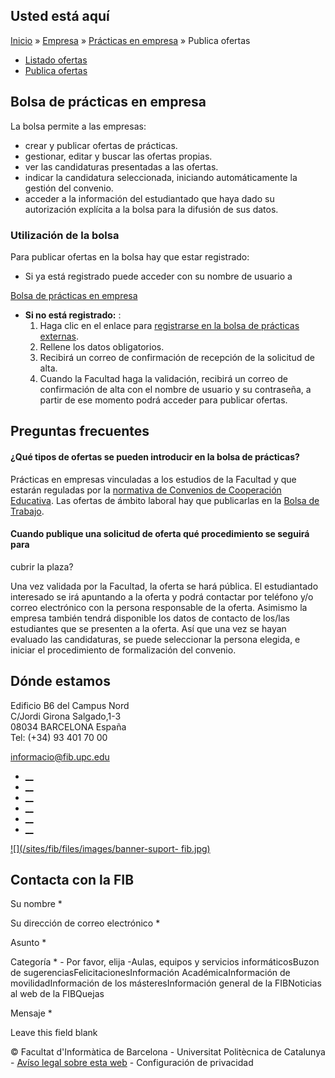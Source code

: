 ## Usted está aquí

[Inicio](/es) » [Empresa](/es/empresa) » [Prácticas en
empresa](/es/empresa/practicas-en-empresa) » Publica ofertas

  * [Listado ofertas](/es/empresa/practicas-en-empresa/listado-ofertas)
  * [Publica ofertas](/es/empresa/practicas-en-empresa/publica-ofertas)

## Bolsa de prácticas en empresa

La bolsa permite a las empresas:

  * crear y publicar ofertas de prácticas.
  * gestionar, editar y buscar las ofertas propias.
  * ver las candidaturas presentadas a las ofertas.
  * indicar la candidatura seleccionada, iniciando automáticamente la gestión del convenio.
  * acceder a la información del estudiantado que haya dado su autorización explícita a la bolsa para la difusión de sus datos.

### Utilización de la bolsa

Para publicar ofertas en la bolsa hay que estar registrado:

  * Si ya está registrado puede acceder con su nombre de usuario a 

[Bolsa de prácticas en empresa](https://borsapractiques.fib.upc.edu/)

  * **Si no está registrado:** : 
    1. Haga clic en el enlace para [registrarse en la bolsa de prácticas externas](https://borsapractiques.fib.upc.edu/ca/employer/add/company).
    2. Rellene los datos obligatorios.
    3. Recibirá un correo de confirmación de recepción de la solicitud de alta.
    4. Cuando la Facultad haga la validación, recibirá un correo de confirmación de alta con el nombre de usuario y su contraseña, a partir de ese momento podrá acceder para publicar ofertas.



## Preguntas frecuentes

#### ¿Qué tipos de ofertas se pueden introducir en la bolsa de prácticas?

Prácticas en empresas vinculadas a los estudios de la Facultad y que estarán
reguladas por la [normativa de Convenios de Cooperación
Educativa](/ca/empresa/practiques-en-empresa#InformacioEmpreses). Las ofertas
de ámbito laboral hay que publicarlas en la [Bolsa de
Trabajo](/ca/empresa/borsa-de-treball/publicar-ofertes).

#### Cuando publique una solicitud de oferta qué procedimiento se seguirá para
cubrir la plaza?

Una vez validada por la Facultad, la oferta se hará pública. El estudiantado
interesado se irá apuntando a la oferta y podrá contactar por teléfono y/o
correo electrónico con la persona responsable de la oferta. Asimismo la
empresa también tendrá disponible los datos de contacto de los/las estudiantes
que se presenten a la oferta. Así que una vez se hayan evaluado las
candidaturas, se puede seleccionar la persona elegida, e iniciar el
procedimiento de formalización del convenio.

## Dónde estamos

Edificio B6 del Campus Nord  
C/Jordi Girona Salgado,1-3  
08034 BARCELONA España  
Tel: (+34) 93 401 70 00

[informacio@fib.upc.edu](mailto:informacio@fib.upc.edu)

  * [__](/es/noticies/rss.rss)
  * [__](https://www.facebook.com/fib.upc)
  * [__](https://twitter.com/fib_upc)
  * [__](https://www.flickr.com/photos/fib-upc/albums)
  * [__](https://www.youtube.com/user/mediafib)
  * [__](https://www.instagram.com/fib.upc/)

[![](/sites/fib/files/images/banner-suport-
fib.jpg)](http://suport.fib.upc.edu)

## Contacta con la FIB

Su nombre *

Su dirección de correo electrónico *

Asunto *

Categoría * \- Por favor, elija -Aulas, equipos y servicios informáticosBuzon
de sugerenciasFelicitacionesInformación AcadémicaInformación de
movilidadInformación de los másteresInformación general de la FIBNoticias al
web de la FIBQuejas

Mensaje *

Leave this field blank

© Facultat d'Informàtica de Barcelona - Universitat Politècnica de Catalunya -
[Avíso legal sobre esta web](/es/aviso-legal-sobre-esta-web) \- Configuración
de privacidad

